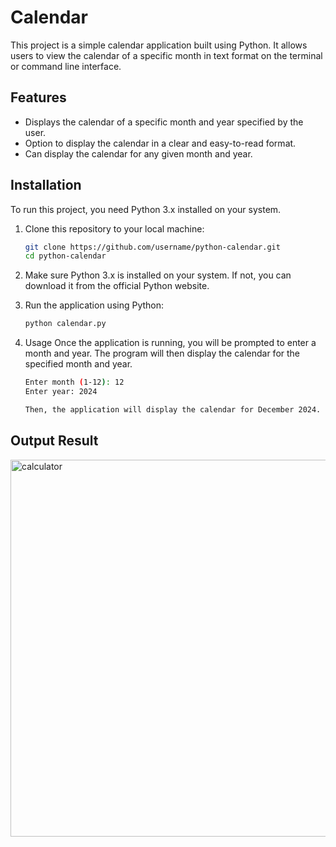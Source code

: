# Calendar

This project is a simple calendar application built using Python. It allows users to view the calendar of a specific month in text format on the terminal or command line interface.

## Features

- Displays the calendar of a specific month and year specified by the user.
- Option to display the calendar in a clear and easy-to-read format.
- Can display the calendar for any given month and year.

## Installation

To run this project, you need Python 3.x installed on your system.

1. Clone this repository to your local machine:

   ```bash
   git clone https://github.com/username/python-calendar.git
   cd python-calendar

2. Make sure Python 3.x is installed on your system. If not, you can download it from the official Python website.

3. Run the application using Python:
   
   ```bash
   python calendar.py

4. Usage
   Once the application is running, you will be prompted to enter a month and year. The program will then display the calendar for the specified month and year.

    ```bash
    Enter month (1-12): 12
    Enter year: 2024
    
    Then, the application will display the calendar for December 2024.

## Output Result
<img width="603" alt="calculator" src="https://github.com/user-attachments/assets/6233ac3d-dba8-4990-be7b-7930e9430889" />


